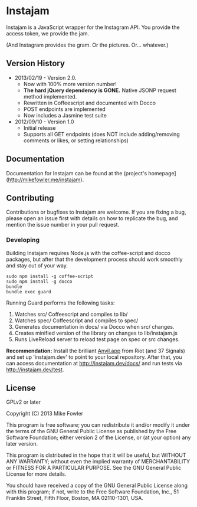 # Instajam

Instajam is a JavaScript wrapper for the Instagram API. You provide the access token, we provide the jam.

(And Instagram provides the gram. Or the pictures. Or... whatever.)

## Version History
  
  * 2013/02/19 - Version 2.0.
    - Now with 100% more version number!
    - **The hard jQuery dependency is GONE.** Native JSONP request method implemented.
    - Rewritten in Coffeescript and documented with Docco
    - POST endpoints are implemented
    - Now includes a Jasmine test suite
  * 2012/09/10 - Version 1.0
    - Initial release
    - Supports all GET endpoints (does NOT include adding/removing comments or likes, or setting relationships)

## Documentation

Documentation for Instajam can be found at the (project's homepage](http://mikefowler.me/instajam).

## Contributing

Contributions or bugfixes to Instajam are welcome. If you are fixing a bug, please open an issue first with details on how to replicate the bug, and mention the issue number in your pull request.

### Developing

Building Instajam requires Node.js with the coffee-script and docco packages, but after that the development process should work smoothly and stay out of your way.

```
sudo npm install -g coffee-script
sudo npm install -g docco
bundle
bundle exec guard
```

Running Guard performs the following tasks:

  1. Watches src/ Coffeescript and compiles to lib/
  1. Watches spec/ Coffeescript and compiles to spec/
  1. Generates documentation in docs/ via Docco when src/ changes.
  1. Creates minified version of the library on changes to lib/instajam.js
  1. Runs LiveReload server to reload test page on spec or src changes.

__Recommendation:__ Install the brilliant [Anvil.app](http://anvilformac.com/) from Riot (and 37 Signals) and set up 'instajam.dev' to point to your local repository. After that, you can access documentation at http://instajam.dev/docs/ and run tests via http://instajam.dev/test.

## License

GPLv2 or later

Copyright (C) 2013 Mike Fowler

This program is free software; you can redistribute it and/or modify it under the terms of the GNU General Public License as published by the Free Software Foundation; either version 2 of the License, or (at your option) any later version.

This program is distributed in the hope that it will be useful, but WITHOUT ANY WARRANTY; without even the implied warranty of MERCHANTABILITY or FITNESS FOR A PARTICULAR PURPOSE. See the GNU General Public License for more details.

You should have received a copy of the GNU General Public License along with this program; if not, write to the Free Software Foundation, Inc., 51 Franklin Street, Fifth Floor, Boston, MA 02110-1301, USA.